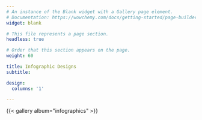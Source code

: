 ```yaml
---
# An instance of the Blank widget with a Gallery page element.
# Documentation: https://wowchemy.com/docs/getting-started/page-builder/
widget: blank

# This file represents a page section.
headless: true

# Order that this section appears on the page.
weight: 60

title: Infographic Designs
subtitle: 

design:
  columns: '1'

---
```


{{< gallery album="infographics" >}}

